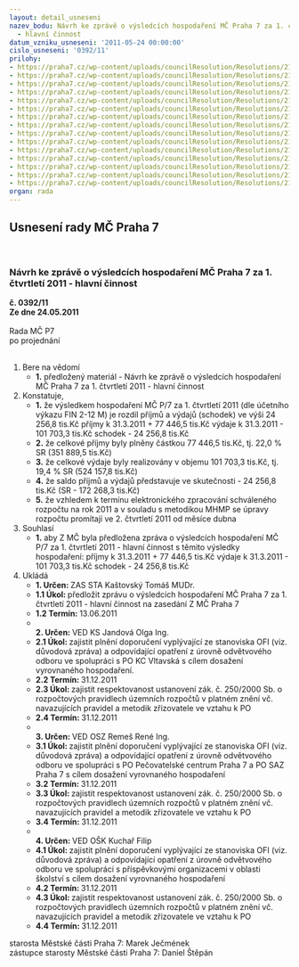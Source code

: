 ```yaml
---
layout: detail_usneseni
nazev_bodu: Návrh ke zprávě o výsledcích hospodaření MČ Praha 7 za 1. čtvrtletí 2011
  - hlavní činnost
datum_vzniku_usneseni: '2011-05-24 00:00:00'
cislo_usneseni: '0392/11'
prilohy:
- https://praha7.cz/wp-content/uploads/councilResolution/Resolutions/21633/26-11-(1)1q2011radazpr%c3%a1va.doc
- https://praha7.cz/wp-content/uploads/councilResolution/Resolutions/21633/26-11-(2)fondy1q2011.doc
- https://praha7.cz/wp-content/uploads/councilResolution/Resolutions/21633/26-11-(3)inv_za_1_%c4%8dtvrtlet%c3%ad_2011.doc
- https://praha7.cz/wp-content/uploads/councilResolution/Resolutions/21633/26-11-(4)v%c3%bdsledky_hospoda%c5%99en%c3%ad_po_za_1__%c4%8dtvrtlet%c3%ad_2011_-_tabulka.doc
- https://praha7.cz/wp-content/uploads/councilResolution/Resolutions/21633/26-11-(5)rozbor_po_mimo_%c5%a1kol_za_1__%c4%8dtvrtlet%c3%ad_2011.doc
- https://praha7.cz/wp-content/uploads/councilResolution/Resolutions/21633/26-11-(6.1)bilanceb%c5%99ezen11ra.xls
- https://praha7.cz/wp-content/uploads/councilResolution/Resolutions/21633/26-11-(6.2)v%c3%bddajeb%c5%99ezen11ra.xls
- https://praha7.cz/wp-content/uploads/councilResolution/Resolutions/21633/26-11-(6.3)p%c5%99%c3%adjmyb%c5%99ezen11.xls
- https://praha7.cz/wp-content/uploads/councilResolution/Resolutions/21633/26-11-(6.4)%c4%8derp%c3%a1n%c3%ad_investi%c4%8dn%c3%adch_v%c3%bddaj%c5%af_za_1q_2011ra.xls
- https://praha7.cz/wp-content/uploads/councilResolution/Resolutions/21633/26-11-(7)ofi_po_z%c5%a1_a_m%c5%a1_1_q_2011.doc
- https://praha7.cz/wp-content/uploads/councilResolution/Resolutions/21633/26-11-(8)o%c5%a1krozbory_po_m%c5%a1_z%c5%a1_i_q.doc
- https://praha7.cz/wp-content/uploads/councilResolution/Resolutions/21633/26-11-(9.1)zhodnocen%c3%ad_kc_vltavsk%c3%a1.pdf
- https://praha7.cz/wp-content/uploads/councilResolution/Resolutions/21633/26-11-(9.2)zhodnocen%c3%ad_po_pc.pdf
- https://praha7.cz/wp-content/uploads/councilResolution/Resolutions/21633/26-11-(9.3)zhodnocen%c3%adpo_saz.pdf
- https://praha7.cz/wp-content/uploads/councilResolution/Resolutions/21633/26-11-1q11zaa.doc
organ: rada
---
```

<div id="ucUsn_pList" class="usn">
	<span><h2>Usnesení rady MČ Praha 7 </h2>
<br></span><div class="standBody">
<span><h3>Návrh ke zprávě o výsledcích hospodaření MČ Praha 7 za 1. čtvrtletí 2011 - hlavní činnost</h3></span><div class="center">
		<strong>č. 0392/11</strong><br>
	</div>
<div class="center">
		<strong>Ze dne 24.05.2011</strong><br><br>
	</div>Rada MČ P7<br> po projednání<br><br><ol>
<li>Bere na vědomí<ul><li>
<strong>1.</strong> předložený materiál - Návrh ke zprávě o výsledcích hospodaření MČ Praha 7 za 1. čtvrtletí 2011 - hlavní činnost</li></ul>
</li>
<li>Konstatuje,<ul>
<li>
<strong>1.</strong> že výsledkem hospodaření MČ P/7 za 1. čtvrtletí 2011 (dle účetního výkazu FIN 2-12 M) je rozdíl příjmů a výdajů (schodek) ve výši                      24 256,8 tis.Kč příjmy k 31.3.2011   	+      77 446,5 tis.Kč                                                       výdaje k 31.3.2011  	-     101 703,3 tis.Kč                                                  schodek 	                        -       24 256,8 tis.Kč  </li>
<li>
<strong>2.</strong> že celkové příjmy byly plněny částkou 77 446,5 tis.Kč, tj. 22,0 % SR (351 889,5 tis.Kč)</li>
<li>
<strong>3.</strong> že celkové výdaje byly realizovány v objemu 101 703,3 tis.Kč, tj. 19,4 % SR (524 157,8 tis.Kč)</li>
<li>
<strong>4.</strong> že saldo příjmů a výdajů  představuje ve skutečnosti  -  24 256,8 tis.Kč (SR - 172 268,3 tis.Kč)</li>
<li>
<strong>5.</strong> že vzhledem k termínu elektronického zpracování schváleného rozpočtu na rok 2011 a v souladu s metodikou  MHMP se úpravy rozpočtu promítají ve 2. čtvrtletí 2011 od měsíce dubna       </li>
</ul>
</li>
<li>Souhlasí<ul><li>
<strong>1.</strong> aby Z MČ byla předložena zpráva o výsledcích hospodaření MČ P/7 za 1. čtvrtletí 2011 - hlavní činnost s těmito výsledky hospodaření:                                                příjmy k 31.3.2011   	+      77 446,5 tis.Kč                                                            výdaje k 31.3.2011  	-     101 703,3 tis.Kč                                                                schodek  	                        -       24 256,8 tis.Kč        </li></ul>
</li>
<li>Ukládá<ul>
<li>
<strong>1. Určen: </strong>ZAS STA Kaštovský Tomáš MUDr.</li>
<li>
<strong>1.1 Úkol: </strong>předložit zprávu o výsledcích hospodaření MČ Praha 7 za 1. čtvrtletí 2011 - hlavní činnost na zasedání Z MČ Praha 7</li>
<li>
<strong>1.2 Termín: </strong>13.06.2011</li>
<li>
<strong><br>2. Určen: </strong>VED KS Jandová Olga Ing.</li>
<li>
<strong>2.1 Úkol: </strong>zajistit plnění doporučení vyplývající ze stanoviska OFI (viz. důvodová zpráva) a odpovídající opatření z úrovně odvětvového odboru ve spolupráci s PO  KC Vltavská  s cílem dosažení vyrovnaného hospodaření.      </li>
<li>
<strong>2.2 Termín: </strong>31.12.2011</li>
<li>
<strong>2.3 Úkol: </strong>zajistit respektovanost ustanovení zák. č. 250/2000 Sb. o rozpočtových pravidlech územních rozpočtů v platném znění vč. navazujících pravidel a metodik zřizovatele ve vztahu k PO</li>
<li>
<strong>2.4 Termín: </strong>31.12.2011</li>
<li>
<strong><br>3. Určen: </strong>VED OSZ Remeš René Ing.</li>
<li>
<strong>3.1 Úkol: </strong>zajistit plnění doporučení vyplývající ze stanoviska OFI (viz. důvodová zpráva) a odpovídající opatření z úrovně odvětvového odboru ve spolupráci s PO Pečovatelské centrum Praha 7 a PO SAZ Praha 7  s cílem dosažení vyrovnaného hospodaření</li>
<li>
<strong>3.2 Termín: </strong>31.12.2011</li>
<li>
<strong>3.3 Úkol: </strong>zajistit respektovanost ustanovení zák. č. 250/2000 Sb. o rozpočtových pravidlech územních rozpočtů v platném znění vč. navazujících pravidel a metodik zřizovatele ve vztahu k PO</li>
<li>
<strong>3.4 Termín: </strong>31.12.2011</li>
<li>
<strong><br>4. Určen: </strong>VED OŠK Kuchař Filip</li>
<li>
<strong>4.1 Úkol: </strong>zajistit plnění doporučení vyplývající ze stanoviska OFI (viz. důvodová zpráva) a odpovídající opatření z úrovně odvětvového odboru ve spolupráci s příspěvkovými organizacemi v oblasti školství  s cílem dosažení vyrovnaného hospodaření</li>
<li>
<strong>4.2 Termín: </strong>31.12.2011</li>
<li>
<strong>4.3 Úkol: </strong>zajistit respektovanost ustanovení zák. č. 250/2000 Sb. o rozpočtových pravidlech územních rozpočtů v platném znění vč. navazujících pravidel a metodik zřizovatele ve vztahu k PO</li>
<li>
<strong>4.4 Termín: </strong>31.12.2011</li>
</ul>
</li>
</ol>starosta Městské části Praha 7: Marek Ječmének<br>zástupce starosty Městské části Praha 7: Daniel Štěpán 
</div>
</div>